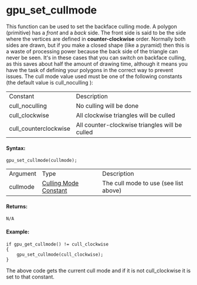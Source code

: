 # gpu_set_cullmode

This function can be used to set the backface culling mode. A polygon
(primitive) has a *front* and a *back* side. The front side is said to
be the side where the vertices are defined in **counter-clockwise**
order. Normally both sides are drawn, but if you make a closed shape
(like a pyramid) then this is a waste of processing power because the
back side of the triangle can never be seen. It's in these cases that
you can switch on backface culling, as this saves about half the amount
of drawing time, although it means you have the task of defining your
polygons in the correct way to prevent issues. The cull mode value used
must be one of the following constants (the default value is
cull_noculling ):

|                         |                                                |
|-------------------------|------------------------------------------------|
| Constant                | Description                                    |
|  cull_noculling         | No culling will be done                        |
|  cull_clockwise         | All clockwise triangles will be culled         |
|  cull_counterclockwise  | All counter-clockwise triangles will be culled |

#### Syntax:

``` gml
gpu_set_cullmode(cullmode);
```

|          |                                                                                                                     |                                       |
|----------|---------------------------------------------------------------------------------------------------------------------|---------------------------------------|
| Argument | Type                                                                                                                | Description                           |
| cullmode |  [Culling Mode Constant](../../../../../GameMaker_Language/GML_Reference/Drawing/GPU_Control/gpu_get_cullmode)  | The cull mode to use (see list above) |

#### Returns:

``` gml
N/A
```

#### Example:

``` gml
if gpu_get_cullmode() != cull_clockwise
{
    gpu_set_cullmode(cull_clockwise);
}
```

The above code gets the current cull mode and if it is not
cull_clockwise it is set to that constant.
